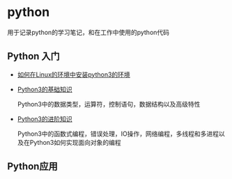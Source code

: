 # python

用于记录python的学习笔记，和在工作中使用的python代码



## Python 入门

- [如何在Linux的环境中安装python3的环境](https://github.com/xujiangchen/Python/blob/main/notes/liunx%E7%8E%AF%E5%A2%83%E4%B8%AD%E6%B7%BB%E5%8A%A0python%E7%8E%AF%E5%A2%83.md)

- [Python3的基础知识](https://github.com/xujiangchen/Python/blob/main/notes/python%E5%9F%BA%E7%A1%80%E7%9F%A5%E8%AF%86.md)

  Python3中的数据类型，运算符，控制语句，数据结构以及高级特性

- [Python3的进阶知识](https://github.com/xujiangchen/Python/blob/main/notes/python%E8%BF%9B%E9%98%B6%E7%9F%A5%E8%AF%86.md)

  Python3中的函数式编程，错误处理，IO操作，网络编程，多线程和多进程以及在Python3如何实现面向对象的编程

## Python应用

